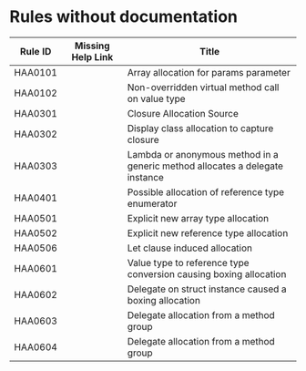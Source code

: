 # Rules without documentation

Rule ID | Missing Help Link | Title |
--------|-------------------|-------|
HAA0101 |  | Array allocation for params parameter |
HAA0102 |  | Non-overridden virtual method call on value type |
HAA0301 |  | Closure Allocation Source |
HAA0302 |  | Display class allocation to capture closure |
HAA0303 |  | Lambda or anonymous method in a generic method allocates a delegate instance |
HAA0401 |  | Possible allocation of reference type enumerator |
HAA0501 |  | Explicit new array type allocation |
HAA0502 |  | Explicit new reference type allocation |
HAA0506 |  | Let clause induced allocation |
HAA0601 |  | Value type to reference type conversion causing boxing allocation |
HAA0602 |  | Delegate on struct instance caused a boxing allocation |
HAA0603 |  | Delegate allocation from a method group |
HAA0604 |  | Delegate allocation from a method group |
